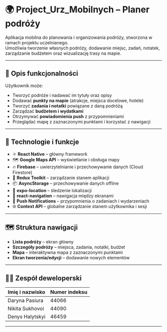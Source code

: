 # 🌍 Project_Urz_Mobilnych – **Planer podróży**

Aplikacja mobilna do planowania i organizowania podróży, stworzona w ramach projektu uczelnianego.  
Umożliwia tworzenie własnych podróży, dodawanie miejsc, zadań, notatek, zarządzanie budżetem oraz wizualizację trasy na mapie.

---

## 📌 **Opis funkcjonalności**
Użytkownik może:
- Tworzyć podróże i nadawać im tytuły oraz opisy
- Dodawać **punkty na mapie** (atrakcje, miejsca docelowe, hotele)
- Tworzyć **zadania i notatki** powiązane z daną podróżą
- Zarządzać **budżetem i wydatkami**
- Otrzymywać **powiadomienia push** z przypomnieniami
- Przeglądać mapę z zaznaczonymi punktami i korzystać z nawigacji

---

## 🚀 **Technologie i funkcje**

- ⚛️ **React Native** – główny framework
- 🗺️ **Google Maps API** – wyświetlanie i obsługa mapy
- 🔥 **Firebase** – uwierzytelnianie i przechowywanie danych (Cloud Firestore)
- 🧠 **Redux Toolkit** – zarządzanie stanem aplikacji
- 📦 **AsyncStorage** – przechowywanie danych offline
- 📍 **expo-location** – śledzenie lokalizacji
- 🧭 **react-navigation** – nawigacja między ekranami
- 🔔 **Push Notifications** – przypomnienia o zadaniach i wydarzeniach
- 🌐 **Context API** – globalne zarządzanie stanem użytkownika i sesji

---

## 🗺️ **Struktura nawigacji**

- **Lista podróży** – ekran główny
- **Szczegóły podróży** – miejsca, zadania, notatki, budżet
- **Mapa** – interaktywna mapa z zaznaczonymi punktami
- **Ekran tworzenia/edycji** – dodawanie nowych elementów

---

## 👨‍💻 **Zespół deweloperski**

| Imię i nazwisko       | Numer indeksu |
|-----------------------|---------------|
| Daryna Pasiura        | 44066         |
| Nikita Sukhovoi       | 44090         |
| Denys Halytskyi       | 46459         |

---



